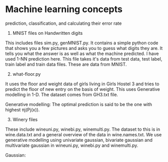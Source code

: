 Machine learning concepts
=======

prediction, classification, and calculating their error rate

1. MNIST files on Handwritten digits

This includes files sim.py, genMNIST.py. It contains a simple python code that shows you a few pictures and asks you to guess what digits they are. It tells you what the answer is as well as what the machine predicted. I have used 1-NN prediction here. This file takes it's data from test data, test label, train label and train data files. These are data from MNIST.

2. what-floor.py

It uses the floor and weight data of girls living in Girls Hostel 3 and tries to predict the floor of new entry on the basis of weight. This uses Generative modelling in 1-D. The dataset comes from GH3.txt file. 

Generative modelling:
The optimal prediction is said to be the one with highest πj(Pj(x)).

3. Winery files

These include wineuni.py, winebi.py, winemulti.py. The dataset to this is in wine.data.txt and a general overview of the data in wine.names.txt. We use generative modelling using univariate gaussian, bivariate gaussian and multivariate gaussian in wineuni.py, winebi.py and winemulti.py.

Gaussian:

